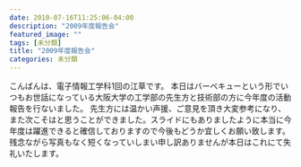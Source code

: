 ```yaml
---
date: 2010-07-16T11:25:06-04:00
description: "2009年度報告会"
featured_image: ""
tags: [未分類]
title: "2009年度報告会"
categories: 未分類
---
```


こんばんは、電子情報工学科1回の江草です。
本日はバーベキューという形でいつもお世話になっている大阪大学の工学部の先生方と技術部の方に今年度の活動報告を行ないました。
先生方には温かい声援、ご意見を頂き大変参考になり、また次こそはと思うことができました。スライドにもありましたように本当に今年度は躍進できると確信しておりますので今後もどうか宜しくお願い致します。
残念ながら写真もなく短くなっていしまい申し訳ありませんが本日はこれにて失礼いたします。
